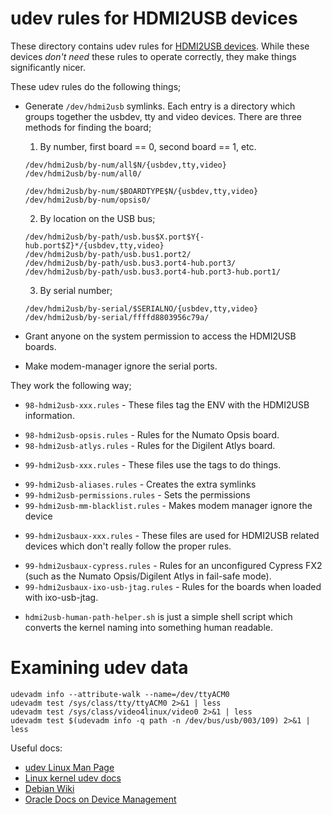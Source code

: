 # udev rules for HDMI2USB devices

These directory contains udev rules for
[HDMI2USB devices](https://hdmi2usb.tv). While these devices *don't need* these
rules to operate correctly, they make things significantly nicer.

These udev rules do the following things;

 * Generate `/dev/hdmi2usb` symlinks. Each entry is a directory which groups
   together the usbdev, tty and video devices. There are three methods for
   finding the board;

   1) By number, first board == 0, second board == 1, etc.
	```
	/dev/hdmi2usb/by-num/all$N/{usbdev,tty,video}
	/dev/hdmi2usb/by-num/all0/

	/dev/hdmi2usb/by-num/$BOARDTYPE$N/{usbdev,tty,video}
	/dev/hdmi2usb/by-num/opsis0/
	```

   2) By location on the USB bus;
	```
	/dev/hdmi2usb/by-path/usb.bus$X.port$Y{-hub.port$Z}*/{usbdev,tty,video}
	/dev/hdmi2usb/by-path/usb.bus1.port2/
	/dev/hdmi2usb/by-path/usb.bus3.port4-hub.port3/
	/dev/hdmi2usb/by-path/usb.bus3.port4-hub.port3-hub.port1/
	```

   3) By serial number;
	```
	/dev/hdmi2usb/by-serial/$SERIALNO/{usbdev,tty,video}
	/dev/hdmi2usb/by-serial/ffffd8803956c79a/
	```

 * Grant anyone on the system permission to access the HDMI2USB boards.
 * Make modem-manager ignore the serial ports.

They work the following way;

 * `98-hdmi2usb-xxx.rules` - These files tag the ENV with the HDMI2USB
   information.
  - `98-hdmi2usb-opsis.rules` - Rules for the Numato Opsis board.
  - `98-hdmi2usb-atlys.rules` - Rules for the Digilent Atlys board.

 * `99-hdmi2usb-xxx.rules` - These files use the tags to do things.
  - `99-hdmi2usb-aliases.rules` - Creates the extra symlinks
  - `99-hdmi2usb-permissions.rules` - Sets the permissions
  - `99-hdmi2usb-mm-blacklist.rules` - Makes modem manager ignore the device

 * `99-hdmi2usbaux-xxx.rules` - These files are used for HDMI2USB related
   devices which don't really follow the proper rules.
  - `99-hdmi2usbaux-cypress.rules` - Rules for an unconfigured Cypress FX2
    (such as the Numato Opsis/Digilent Atlys in fail-safe mode).
  - `99-hdmi2usbaux-ixo-usb-jtag.rules` - Rules for the boards when loaded with
    ixo-usb-jtag.

 * `hdmi2usb-human-path-helper.sh` is just a simple shell script which converts
   the kernel naming into something human readable.

# Examining udev data

```
udevadm info --attribute-walk --name=/dev/ttyACM0
udevadm test /sys/class/tty/ttyACM0 2>&1 | less
udevadm test /sys/class/video4linux/video0 2>&1 | less
udevadm test $(udevadm info -q path -n /dev/bus/usb/003/109) 2>&1 | less
```

Useful docs:
 * [udev Linux Man Page](http://linux.die.net/man/8/udev)
 * [Linux kernel udev docs](https://www.kernel.org/pub/linux/utils/kernel/hotplug/udev/udev.html)
 * [Debian Wiki](https://wiki.debian.org/udev)
 * [Oracle Docs on Device Management](https://docs.oracle.com/cd/E37670_01/E41138/html/ol_devices.html)
